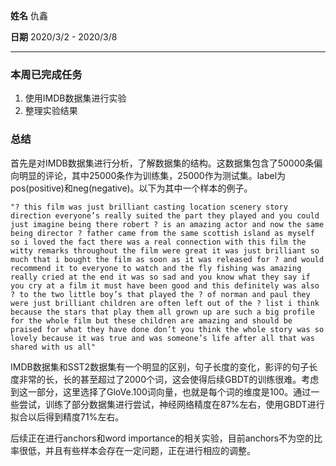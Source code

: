 **姓名** 仇鑫

**日期** 2020/3/2 - 2020/3/8

------

### 本周已完成任务

1. 使用IMDB数据集进行实验
2. 整理实验结果

### 总结

首先是对IMDB数据集进行分析，了解数据集的结构。这数据集包含了50000条偏向明显的评论，其中25000条作为训练集，25000作为测试集。label为pos(positive)和neg(negative)。以下为其中一个样本的例子。

```
"? this film was just brilliant casting location scenery story direction everyone’s really suited the part they played and you could just imagine being there robert ? is an amazing actor and now the same being director ? father came from the same scottish island as myself so i loved the fact there was a real connection with this film the witty remarks throughout the film were great it was just brilliant so much that i bought the film as soon as it was released for ? and would recommend it to everyone to watch and the fly fishing was amazing really cried at the end it was so sad and you know what they say if you cry at a film it must have been good and this definitely was also ? to the two little boy’s that played the ? of norman and paul they were just brilliant children are often left out of the ? list i think because the stars that play them all grown up are such a big profile for the whole film but these children are amazing and should be praised for what they have done don’t you think the whole story was so lovely because it was true and was someone’s life after all that was shared with us all"
```

IMDB数据集和SST2数据集有一个明显的区别，句子长度的变化，影评的句子长度非常的长，长的甚至超过了2000个词，这会使得后续GBDT的训练很难。考虑到这一部分，这里选择了GloVe.100词向量，也就是每个词的维度是100。通过一些尝试，训练了部分数据集进行尝试，神经网络精度在87%左右，使用GBDT进行拟合以后得到精度71%左右。

后续正在进行anchors和word importance的相关实验，目前anchors不为空的比率很低，并且有些样本会存在一定问题，正在进行相应的调整。